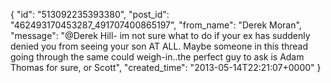  {
   "id": "513092235393380",
   "post_id": "462493170453287_491707400865197",
   "from_name": "Derek Moran",
   "message": "@Derek Hill- im not sure what to do if your ex has suddenly denied you from seeing your son AT ALL. Maybe someone in this thread going through the same could weigh-in..the perfect guy to ask is Adam Thomas for sure, or Scott",
   "created_time": "2013-05-14T22:21:07+0000"
 }
